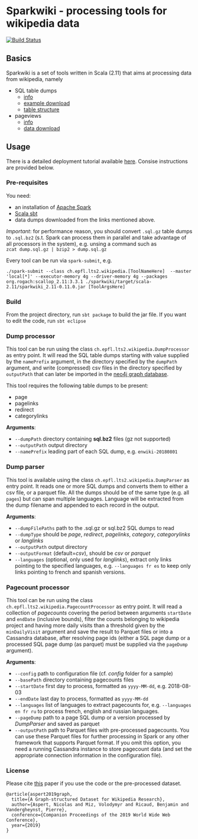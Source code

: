 # Sparkwiki - processing tools for wikipedia data

[![Build Status](https://travis-ci.com/epfl-lts2/sparkwiki.svg?branch=master)](https://travis-ci.com/epfl-lts2/sparkwiki)

## Basics
Sparkwiki is a set of tools written in Scala (2.11) that aims at processing data from 
wikipedia, namely 
* SQL table dumps 
  - [info](https://meta.wikimedia.org/wiki/Data_dumps)
  - [example download](https://dumps.wikimedia.org/enwiki/)
  - [table structure](https://www.mediawiki.org/wiki/Manual:Database_layout)
* pageviews
  - [info](https://dumps.wikimedia.org/other/pagecounts-ez/)
  - [data download](https://dumps.wikimedia.org/other/pagecounts-ez/merged/)

## Usage

There is a detailed deployment tutorial available [here](https://github.com/epfl-lts2/sparkwiki/tree/master/helpers). Consise instructions are provided below.

### Pre-requisites
You need:
* an installation of [Apache Spark](https://spark.apache.org/)
* [Scala sbt](https://www.scala-sbt.org/)
* data dumps downloaded from the links mentioned above.

*Important*: for performance reason, you should convert `.sql.gz` table dumps 
to `.sql.bz2` (s.t. Spark can process them in parallel and take advantage of all 
processors in the system), e.g. unsing a command such as  
`zcat dump.sql.gz | bzip2 > dump.sql.gz`

Every tool can be run via `spark-submit`, e.g.
```
./spark-submit --class ch.epfl.lts2.wikipedia.[ToolNameHere]  --master 'local[*]' --executor-memory 4g --driver-memory 4g --packages org.rogach:scallop_2.11:3.3.1 ./sparkwiki/target/scala-2.11/sparkwiki_2.11-0.11.0.jar [ToolArgsHere]
```

### Build
From the project directory, run `sbt package` to build the jar file. If you want to edit the code, run `sbt eclipse`

### Dump processor
This tool can be run using the class `ch.epfl.lts2.wikipedia.DumpProcessor` as entry point. It will read the 
SQL table dumps starting with value supplied by the `namePrefix` argument, in the directory specified by the `dumpPath` argument, 
and write (compressed) csv files in the directory specified by `outputPath` that can later be imported in the [neo4j graph database](https://neo4j.com/).

This tool requires the following table dumps to be present:
* page
* pagelinks
* redirect
* categorylinks

**Arguments**:
* `--dumpPath` directory containing **sql.bz2** files (gz not supported)
* `--outputPath` output directory
* `--namePrefix` leading part of each SQL dump, e.g. `enwiki-20180801`


### Dump parser
This tool is available using the class `ch.epfl.lts2.wikipedia.DumpParser` as entry point. It reads one or more SQL dumps
and converts them to either a csv file, or a parquet file. All the dumps should be of the same type (e.g. all `pages`)
but can span multiple languages. Language will be extracted from the dump filename and appended to each record in the output.

**Arguments**:
* `--dumpFilePaths` path to the .sql.gz or sql.bz2 SQL dumps to read
* `--dumpType` should be *page*, *redirect*, *pagelinks*, *category*, *categorylinks* or *langlinks*
* `--outputPath` output directory
* `--outputFormat` (default=*csv*), should be *csv* or *parquet*
* `--languages` (optional, only used for *langlinks*), extract only links pointing to the specified languages, 
e.g. `--languages fr es` to keep only links pointing to french and spanish versions.


### Pagecount processor
This tool can be run using the class `ch.epfl.lts2.wikipedia.PagecountProcessor` as entry point. It will read a collection of *pagecounts* covering the period
between arguments `startDate` and `endDate` (inclusive bounds), 
filter the counts belonging to wikipedia project and having more daily visits than a threshold given by the `minDailyVisit` argument and save the result to Parquet files or into a Cassandra database, after resolving page ids (either a SQL page dump or a processed SQL page dump (as parquet) must be supplied via the `pageDump` argument).

**Arguments**:
* `--config` path to configuration file (cf. *config* folder for a sample)
* `--basePath` directory containing pagecounts files
* `--startDate` first day to process, formatted as `yyyy-MM-dd`, e.g. 2018-08-03
* `--endDate` last day to process,  formatted as `yyyy-MM-dd`
* `--languages` list of languages to extract pagecounts for, e.g. `--languages en fr ru` to process french, english and russian languages. 
* `--pageDump` path to a page SQL dump or a version processed by *DumpParser* and saved as parquet
* `--outputPath` path to Parquet files with pre-processed pagecounts. You can use these Parquet files for further processing in Spark or any other framework that supports Parquet format. 
If you omit this option, you need a running Cassandra instance to store pagecount data (and set the appropriate connection information in the configuration file).

### License

Please cite [this](https://arxiv.org/abs/1903.08597) paper if you use the code or the pre-processed dataset.

```
@article{aspert2019graph,
  title={A Graph-structured Dataset for Wikipedia Research},
  author={Aspert, Nicolas and Miz, Volodymyr and Ricaud, Benjamin and Vandergheynst, Pierre},
  conference={Companion Proceedings of the 2019 World Wide Web Conference},
  year={2019}
}
```
